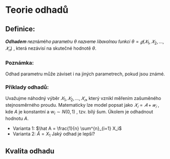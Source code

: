 # Teorie odhadů
## Definice: 
𝑶𝒅𝒉𝒂𝒅𝒆𝒎 𝑛𝑒𝑧𝑛á𝑚éℎ𝑜 𝑝𝑎𝑟𝑎𝑚𝑒𝑡𝑟𝑢 $\theta$ 𝑛𝑎𝑧𝑣𝑒𝑚𝑒 𝑙𝑖𝑏𝑜𝑣𝑜𝑙𝑛𝑜𝑢 𝑓𝑢𝑛𝑘𝑐𝑖 $\theta = 𝑔(𝑋_1, 𝑋_2, … , 𝑋_𝑛)$ , která nezávisí na skutečné hodnotě $\theta$. 

### Poznámka: 
Odhad parametru může záviset i na jiných parametrech, pokud jsou známé. 

### Příklady odhadů:
Uvažujme náhodný výběr $𝑋_1, 𝑋_2, … , 𝑋_𝑛$, který vznikl měřením zašuměného stejnosměrného proudu. Matematicky lze model popsat jako $𝑋_𝑖 = 𝐴 + 𝑤_𝑖$ , kde $A$ je konstantní a $w_i\sim N(0,1)$ , tzv. bílý šum. Úkolem je odhadnout hodnotu $A$.
- Varianta 1: $\hat A = \frac{1}{n} \sum^{n}_{i=1} X_i$
- Varianta 2: $\hat A = X_1$
Jaký odhad je lepší?

## Kvalita odhadu